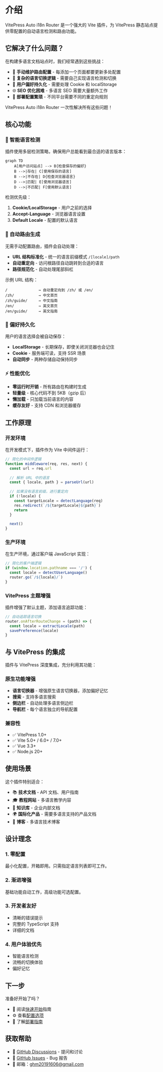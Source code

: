 # 介绍

VitePress Auto i18n Router 是一个强大的 Vite 插件，为 VitePress 静态站点提供零配置的自动语言检测和路由功能。

## 它解决了什么问题？

在构建多语言文档站点时，我们经常遇到这些挑战：

- 📝 **手动维护路由配置** - 每添加一个页面都要更新多处配置
- 🔄 **复杂的语言切换逻辑** - 需要自己实现语言检测和切换
- 💾 **用户偏好持久化** - 需要处理 Cookie 和 localStorage
- 🌐 **SEO 优化困难** - 多语言 SEO 需要大量额外工作
- 🚀 **部署配置繁琐** - 不同平台需要不同的重定向规则

VitePress Auto i18n Router 一次性解决所有这些问题！

## 核心功能

### 🎯 智能语言检测

插件使用多层检测策略，确保用户总能看到最合适的语言版本：

```mermaid
graph TD
    A[用户访问站点] --> B{检查保存的偏好}
    B -->|存在| C[使用保存的语言]
    B -->|不存在| D{检查浏览器语言}
    D -->|匹配| E[使用浏览器语言]
    D -->|不匹配| F[使用默认语言]
```

检测优先级：
1. **Cookie/LocalStorage** - 用户之前的选择
2. **Accept-Language** - 浏览器语言设置
3. **Default Locale** - 配置的默认语言

### 🔄 自动路由生成

无需手动配置路由，插件会自动处理：

- **URL 结构标准化** - 统一的语言前缀模式 `/[locale]/path`
- **自动重定向** - 访问根路径自动跳转到合适的语言
- **路径规范化** - 自动处理尾部斜杠

示例 URL 结构：
```
/              → 自动重定向到 /zh/ 或 /en/
/zh/           → 中文首页
/zh/guide/     → 中文指南
/en/           → 英文首页  
/en/guide/     → 英文指南
```

### 💾 偏好持久化

用户的语言选择会被自动保存：

- **LocalStorage** - 长期保存，即使关闭浏览器也会记住
- **Cookie** - 服务端可读，支持 SSR 场景
- **自动同步** - 两种存储自动保持同步

### ⚡ 性能优化

- **零运行时开销** - 所有路由在构建时生成
- **轻量级** - 核心代码不到 5KB（gzip 后）
- **懒加载** - 只加载当前语言的内容
- **缓存友好** - 支持 CDN 和浏览器缓存

## 工作原理

### 开发环境

在开发模式下，插件作为 Vite 中间件运行：

```typescript
// 简化的中间件逻辑
function middleware(req, res, next) {
  const url = req.url
  
  // 解析 URL 中的语言
  const { locale, path } = parseUrl(url)
  
  // 如果没有语言前缀，进行重定向
  if (!locale) {
    const targetLocale = detectLanguage(req)
    res.redirect(`/${targetLocale}${path}`)
    return
  }
  
  next()
}
```

### 生产环境

在生产环境，通过客户端 JavaScript 实现：

```typescript
// 简化的客户端逻辑
if (window.location.pathname === '/') {
  const locale = detectUserLanguage()
  router.go(`/${locale}/`)
}
```

### VitePress 主题增强

插件增强了默认主题，添加语言追踪功能：

```typescript
// 自动追踪语言切换
router.onAfterRouteChange = (path) => {
  const locale = extractLocale(path)
  savePreference(locale)
}
```

## 与 VitePress 的集成

插件与 VitePress 深度集成，充分利用其功能：

### 原生功能增强

- **语言切换器** - 增强原生语言切换器，添加偏好记忆
- **搜索** - 支持多语言搜索
- **侧边栏** - 自动处理多语言侧边栏
- **导航栏** - 每个语言独立的导航配置

### 兼容性

- ✅ VitePress 1.0+
- ✅ Vite 5.0+ / 6.0+ / 7.0+
- ✅ Vue 3.3+
- ✅ Node.js 20+

## 使用场景

这个插件特别适合：

- 📚 **技术文档** - API 文档、用户指南
- 🎓 **教程网站** - 多语言教学内容
- 📖 **知识库** - 企业内部文档
- 🌍 **国际化产品** - 需要多语言支持的产品文档
- 📝 **博客** - 多语言技术博客

## 设计理念

### 1. 零配置

最小化配置，开箱即用。只需指定语言列表即可工作。

### 2. 渐进增强

基础功能自动工作，高级功能可选配置。

### 3. 开发者友好

- 清晰的错误提示
- 完整的 TypeScript 支持
- 详细的文档

### 4. 用户体验优先

- 智能语言检测
- 流畅的切换体验
- 偏好记忆

## 下一步

准备好开始了吗？

- 📖 阅读[快速开始](./getting-started)指南
- ⚙️ 查看[配置选项](./configuration)
- 🚀 了解[部署指南](./deployment)

## 获取帮助

- 💬 [GitHub Discussions](https://github.com/xbghc/vue-auto-i18n-router/discussions) - 提问和讨论
- 🐛 [GitHub Issues](https://github.com/xbghc/vue-auto-i18n-router/issues) - Bug 报告
- 📧 邮箱：ghm20191606@gmail.com